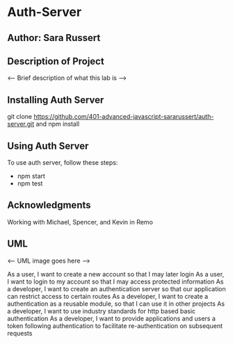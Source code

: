 # Auth-Server
## Author: Sara Russert
## Description of Project
<-- Brief description of what this lab is -->
## Installing Auth Server
git clone https://github.com/401-advanced-javascript-sararussert/auth-server.git 
and npm install
## Using Auth Server
To use auth server, follow these steps:
- npm start
- npm test
## Acknowledgments 
Working with Michael, Spencer, and Kevin in Remo
## UML
<-- UML image goes here -->
















As a user, I want to create a new account so that I may later login
As a user, I want to login to my account so that I may access protected information
As a developer, I want to create an authentication server so that our application can restrict access to certain routes
As a developer, I want to create a authentication as a reusable module, so that I can use it in other projects
As a developer, I want to use industry standards for http based basic authentication
As a developer, I want to provide applications and users a token following authentication to facilitate re-authentication on subsequent requests